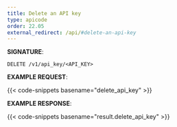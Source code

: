 ```yaml
---
title: Delete an API key
type: apicode
order: 22.05
external_redirect: /api/#delete-an-api-key
---
```


**SIGNATURE**:

`DELETE /v1/api_key/<API_KEY>`

**EXAMPLE REQUEST**:

{{< code-snippets basename="delete_api_key" >}}

**EXAMPLE RESPONSE**:

{{< code-snippets basename="result.delete_api_key" >}}
